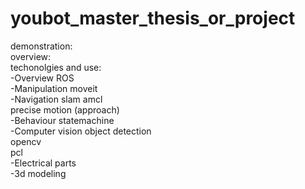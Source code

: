 # youbot_master_thesis_or_project
demonstration:\
overview:\
techonolgies and use:\
-Overview
ROS\
-Manipulation moveit\
-Navigation slam amcl\
precise motion (approach)\
-Behaviour statemachine\
-Computer vision
object detection\
opencv\
pcl\
-Electrical parts\
-3d modeling
